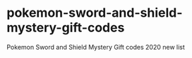 # pokemon-sword-and-shield-mystery-gift-codes
Pokemon Sword and Shield Mystery Gift codes 2020 new list
